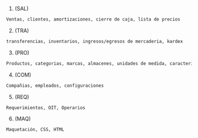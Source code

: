 1. (SAL)

```bash
Ventas, clientes, amortizaciones, cierre de caja, lista de precios
```

2. (TRA)

```bash
transferencias, inventarios, ingresos/egresos de mercaderia, kardex
```

3. (PRO)

```bash
Productos, categorias, marcas, almacenes, unidades de medida, caracteristicas
```

4. (COM)

```bash
Compañias, empleados, configuraciones
```

5. (REQ)

```bash
Requerimientos, OIT, Operarios
```

6. (MAQ)

```bash
Maquetación, CSS, HTML
```
